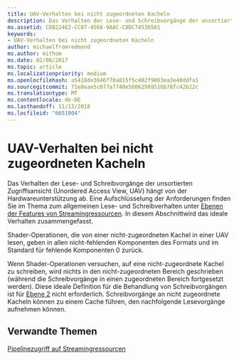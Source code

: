 ```yaml
---
title: UAV-Verhalten bei nicht zugeordneten Kacheln
description: Das Verhalten der Lese- und Schreibvorgänge der unsortierten Zugriffsansicht (Unordered Access View, UAV) hängt von der Hardwareunterstützung ab.
ms.assetid: CDB224E2-CC07-4568-9AAC-C8DC74536561
keywords:
- UAV-Verhalten bei nicht zugeordneten Kacheln
author: michaelfromredmond
ms.author: mithom
ms.date: 02/08/2017
ms.topic: article
ms.localizationpriority: medium
ms.openlocfilehash: a5418de3646f70a815f5c482f9063ea3e48ddfa1
ms.sourcegitcommit: 71e8eae5c077a7740e5606298951bb78fc42b22c
ms.translationtype: MT
ms.contentlocale: de-DE
ms.lasthandoff: 11/13/2018
ms.locfileid: "6651904"
---
```

# <a name="span-iddirect3dconceptsuavbehaviorwithnon-mappedtilesspanuav-behavior-with-non-mapped-tiles"></a><span id="direct3dconcepts.uav_behavior_with_non-mapped_tiles"></span>UAV-Verhalten bei nicht zugeordneten Kacheln


Das Verhalten der Lese- und Schreibvorgänge der unsortierten Zugriffsansicht (Unordered Access View, UAV) hängt von der Hardwareunterstützung ab. Eine Aufschlüsselung der Anforderungen finden Sie im Thema zum allgemeinen Lese- und Schreibverhalten unter [Ebenen der Features von Streamingressourcen](streaming-resources-features-tiers.md). In diesem Abschnittwird das ideale Verhalten zusammengefasst.

Shader-Operationen, die von einer nicht-zugeordneten Kachel in einer UAV lesen, geben in allen nicht-fehlenden Komponenten des Formats und im Standard für fehlende Komponenten 0 zurück.

Wenn Shader-Operationen versuchen, auf eine nicht-zugeordnete Kachel zu schreiben, wird nichts in den nicht-zugeordneten Bereich geschrieben (während die Schreibvorgänge in einen zugeordneten Bereich fortgesetzt werden). Diese ideale Definition für die Behandlung von Schreibvorgängen ist für [Ebene 2](tier-2.md) nicht erforderlich. Schreibvorgänge an nicht zugeordnete Kacheln können zu einem Cache führen, den nachfolgende Lesevorgänge aufnehmen können.

## <a name="span-idrelated-topicsspanrelated-topics"></a><span id="related-topics"></span>Verwandte Themen


[Pipelinezugriff auf Streamingressourcen](pipeline-access-to-streaming-resources.md)

 

 




